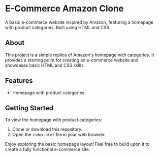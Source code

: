 # E-Commerce Amazon Clone

A basic e-commerce website inspired by Amazon, featuring a homepage with product categories. Built using HTML and CSS.

## About

This project is a simple replica of Amazon's homepage with categories. It provides a starting point for creating an e-commerce website and showcases basic HTML and CSS skills.

## Features

- Homepage with product categories.

## Getting Started

To view the homepage with product categories:

1. Clone or download this repository.
2. Open the `index.html` file in your web browser.

Enjoy exploring the basic homepage layout! Feel free to build upon it to create a fully functional e-commerce site.
